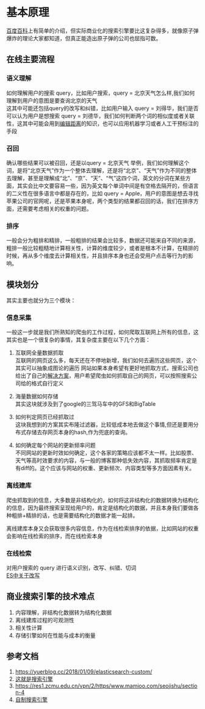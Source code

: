 # 基本原理
[百度百科](https://baike.baidu.com/item/%E6%90%9C%E7%B4%A2%E5%BC%95%E6%93%8E%E5%9F%BA%E6%9C%AC%E5%B7%A5%E4%BD%9C%E5%8E%9F%E7%90%86/5699111)上有简单的介绍，但实际商业化的搜索引擎要比这复杂得多，就像原子弹爆炸的理论大家都知道，但真正能造出原子弹的公司也屈指可数。 

## 在线主要流程
### 语义理解
如何理解用户的搜索 query，比如用户搜索，query = 北京天气怎么样,我们如何理解到用户的意图是要查询北京的天气  
这其中可能还包括query的改写和纠错，比如用户输入 query = 刘得华，我们是否可以认为用户是想搜索 query = 刘德华，我们如何判断两个词的相似度或者关联性，这其中可能会用到[编辑距离](https://zh.m.wikipedia.org/zh-hans/%E7%B7%A8%E8%BC%AF%E8%B7%9D%E9%9B%A2)的知识，也可以应用机器学习或者人工干预标注的手段

### 召回
确认哪些结果可以被召回，还是以query = 北京天气 举例，我们如何理解这个词，是将“北京天气”作为一个整体去理解，还是将“北京”、“天气”作为不同的整体去理解，甚至是理解成“北”、“京”、“天”、“气”这四个词，英文的分词在某些方面，其实会比中文要容易一些，因为英文每个单词中间是有空格去隔开的，但语言的二义性在很多语言中都是存在的，比如 query = Apple，用户的意图是想去寻找苹果公司的官网呢，还是苹果本身呢，两个类型的结果都召回的话，我们在排序方面，还需要考虑相关的权重的问题。

### 排序
一般会分为粗排和精排，一般粗排的结果会比较多，数据还可能来自不同的来源，粗排一般比较粗糙地计算相关性，计算的维度较少，或者是根本不计算，在精排的时候，再从多个维度去计算相关性，并且排序本身也还会受用户点击等行为的影响。

## 模块划分
其实主要也就分为三个模块：
### 信息采集
一般这一步就是我们所熟知的爬虫的工作过程，如何爬取互联网上所有的信息，这其实也是一个很复杂的事情，其复杂度主要在以下几个方面：
1. 互联网全量数据抓取  
互联网的网页这么多，每天还在不停地新增，我们如何去遍历这些网页，这个其实可以抽象成图论的遍历
网站如果本身希望有更好地抓取方式，搜索公司也给出了自己的[解决方案](https://developers.google.com/search/docs/advanced/robots/intro)，用户希望爬虫如何抓取自己的网页，可以按照搜索公司给的格式自行定义
2. 海量数据如何存储  
其实这块就涉及到了google的三驾马车中的GFS和BigTable

3. 如何判定网页已经抓取过  
这块我想到的方案其实布隆过滤器，比较低成本地去做这个事情,但还是要用分布式存储去存网页本身的hash,作为兜底的查询。

4. 如何确定每个网站的更新频率问题  
不同网站的更新时效如何确定，这个各家的策略应该都不太一样。比如股票、天气等高时效要求的内容，与一般的博客那种低失效内容，其抓取频率肯定是有diff的。这个应该与网站的权重、更新频次、内容类型等多方面因素有关。


### 离线建库
爬虫抓取到的信息，大多数是非结构化的，如何将这非结构化的数据转换为结构化的信息，因为最终搜索呈现给用户的，肯定是结构化的数据，并且本身我们要做各种粗排+精排的话，也是需要结构化的数据才能一起排。

离线建库本身又会获取很多内容信息，作为在线检索排序的依据，比如网站的权重会影响在线检索的排序，而在线检索本身


### 在线检索
对用户搜索的 query 进行语义识别，改写、纠错、切词  
[ES中关于改写](https://www.elastic.co/guide/en/elasticsearch/reference/current/ingest.html)

## 商业搜索引擎的技术难点
1. 内容理解，非结构化数据转为结构化数据
2. 离线建库过程的可观测性
3. 相关性计算
4. 存储引擎如何在性能与成本的衡量

## 参考文档
1. <https://yuerblog.cc/2018/01/09/elasticsearch-custom/>
2. [这就是搜索引擎](https://book.douban.com/subject/7006719/)
3. <https://res1.zcmu.edu.cn/vpn/2/https/www.mamioo.com/seojishu/section-4>
4. [自制搜索引擎](https://book.douban.com/subject/26681675/)



